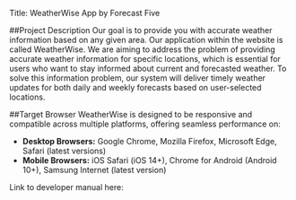 Title: WeatherWise App by Forecast Five

##Project Description
Our goal is to provide you with accurate weather information based on any given area. Our application within the website is called WeatherWise. 
We are aiming to address the problem of providing accurate weather information for specific locations, which is essential for users who want to stay 
informed about current and forecasted weather. To solve this information problem, our system will deliver timely weather updates for both daily and 
weekly forecasts based on user-selected locations.

##Target Browser
WeatherWise is designed to be responsive and compatible across multiple platforms, offering seamless performance on:
- **Desktop Browsers:** Google Chrome, Mozilla Firefox, Microsoft Edge, Safari (latest versions)
- **Mobile Browsers:** iOS Safari (iOS 14+), Chrome for Android (Android 10+), Samsung Internet (latest version)

Link to developer manual here:

